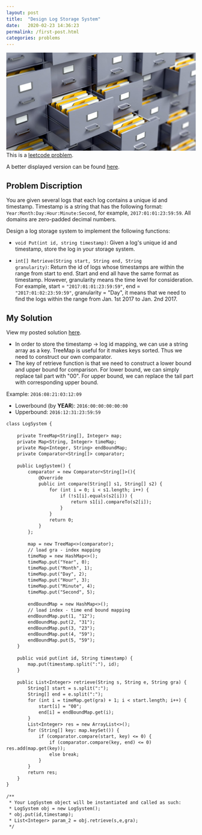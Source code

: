 ```yaml
---
layout: post
title:  "Design Log Storage System"
date:   2020-02-23 14:36:23
permalink: /first-post.html
categories: problems
---
```

<span class="image featured"><img src="/images/file_system.jpg" alt=""></span>
This is a [leetcode problem](https://leetcode.com/problems/design-log-storage-system/).

A better displayed version can be found [here](https://github.com/Chandler-Qian/chandler-qian.github.io/blob/master/_posts/2020-02-23-Design_log_storage_system.markdown).

## Problem Discription

You are given several logs that each log contains a unique id and timestamp. Timestamp is a string that has the following format: <code>Year:Month:Day:Hour:Minute:Second</code>, for example, <code>2017:01:01:23:59:59</code>. All domains are zero-padded decimal numbers.

Design a log storage system to implement the following functions:

 - <code>void Put(int id, string timestamp)</code>: Given a log's unique
   id and timestamp, store the log in your storage system.
   
 - <code>int[] Retrieve(String start, String end, String
   granularity)</code>: Return the id of logs whose timestamps are
   within the range from start to end. Start and end all have the same
   format as timestamp. However, granularity means the time level for consideration. For example, start = <code>"2017:01:01:23:59:59"</code>, end = <code>"2017:01:02:23:59:59"</code>, granularity = "Day", it means that we need to find the logs within the range from Jan. 1st 2017 to Jan. 2nd 2017.

## My Solution
View my posted solution [here](https://leetcode.com/problems/design-log-storage-system/discuss/499375/best-solution-java-using-treemap-comparator-string-array-as-key).

* In order to store the timestamp -> log id mapping, we can use a string array as a key. TreeMap is useful for it makes keys sorted. Thus we need to construct our own comparator. 
* The key of retrieve function is that we need to construct a lower bound and upper bound for comparison. For lower bound, we can simply replace tail part with "00". For upper bound, we can replace the tail part with corresponding upper bound.

Example: 
<code>2016:08:21:03:12:09 </code>

 - Lowerbound (by **YEAR**): `2016:00:00:00:00:00`
 - Upperbound: `2016:12:31:23:59:59`

```
class LogSystem {
    
    private TreeMap<String[], Integer> map;
    private Map<String, Integer> timeMap;
    private Map<Integer, String> endBoundMap;
    private Comparator<String[]> comparator;
    
    public LogSystem() {
        comparator = new Comparator<String[]>(){
            @Override
            public int compare(String[] s1, String[] s2) {
                for (int i = 0; i < s1.length; i++) {
                    if (!s1[i].equals(s2[i])) {
                        return s1[i].compareTo(s2[i]);
                    }
                }
                return 0;
            }
        };
        
        map = new TreeMap<>(comparator);
        // load gra - index mapping
        timeMap = new HashMap<>();
        timeMap.put("Year", 0);
        timeMap.put("Month", 1);
        timeMap.put("Day", 2);
        timeMap.put("Hour", 3);
        timeMap.put("Minute", 4);
        timeMap.put("Second", 5);
        
        endBoundMap = new HashMap<>();      
        // load index - time end bound mapping
        endBoundMap.put(1, "12");
        endBoundMap.put(2, "31");
        endBoundMap.put(3, "23");
        endBoundMap.put(4, "59");
        endBoundMap.put(5, "59");
    }
    
    public void put(int id, String timestamp) {
        map.put(timestamp.split(":"), id);
    }
    
    public List<Integer> retrieve(String s, String e, String gra) {
        String[] start = s.split(":");
        String[] end = e.split(":");
        for (int i = timeMap.get(gra) + 1; i < start.length; i++) {
            start[i] = "00";
            end[i] = endBoundMap.get(i);
        }
        List<Integer> res = new ArrayList<>();
        for (String[] key: map.keySet()) {
            if (comparator.compare(start, key) <= 0) {
                if (comparator.compare(key, end) <= 0) res.add(map.get(key));
                else break;
            } 
        }
        return res;
    }
}

/**
 * Your LogSystem object will be instantiated and called as such:
 * LogSystem obj = new LogSystem();
 * obj.put(id,timestamp);
 * List<Integer> param_2 = obj.retrieve(s,e,gra);
 */
 ```